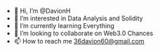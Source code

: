 - 👋 Hi, I’m @DavionH
- 👀 I’m interested in Data Analysis and Solidity
- 🌱 I’m currently learning Everything
- 💞️ I’m looking to collaborate on Web3.0 Chances
- 📫 How to reach me 36davion60@gmail.com

<!---
DavionH/DavionH is a ✨ special ✨ repository because its `README.md` (this file) appears on your GitHub profile.
You can click the Preview link to take a look at your changes.
--->
